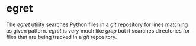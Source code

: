 # egret

The *egret* utility searches Python files in a *git* repository for lines matching
as given pattern. *egret* is very much like *grep* but it searches directories for
files that are being tracked in a *git* repository.
